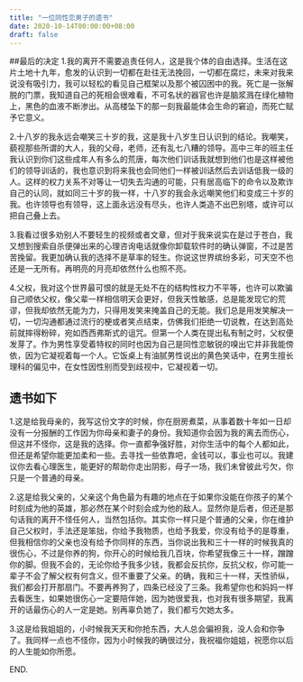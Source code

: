 ```yaml
---
title: "一位同性恋男子的遗书"
date: 2020-10-14T00:00:00+08:00
draft: false
---
```



##最后的决定
1.我的离开不需要追责任何人，这是我个体的自由选择。生活在这片土地十九年，愈发的认识到一切都在赴往无法挽回，一切都在腐烂，未来对我来说没有吸引力，我可以轻松的看见自己框架以及那个被囚困中的我。死亡是一张解脱的门票，我知道自己的死相会很难看，不可名状的器官也许是脑浆溅在绿化植物上，黑色的血液不断渗出。从高楼坠下的那一刻我最能体会生命的窘迫，而死亡赋予它意义。

2.十八岁的我永远会嘲笑三十岁的我，这是我十八岁生日认识到的结论。我嘲笑，藐视那些所谓的大人，我的父母，老师，还有乱七八糟的领导。高中三年的班主任我认识到你们这些成年人有多么的荒唐，每次他们训话我就想到他们也是这样被他们的领导训话的，我也意识到将来我也会同他们一样被训话然后去训话低我一级的人。这样的权力关系不对等让一切失去沟通的可能，只有居高临下的命令以及欺诈自己的认同，就如同三十岁的我一样，十八岁的我会永远嘲笑他们和变成三十岁的我。也许领导也有领导，这上面永远没有尽头，也许人类造不出巴别塔，或许可以把自己叠上去。

3.我看过很多劝别人不要轻生的视频或者文章，但对于我来说实在是过于苍白，我又想到搜索自杀便弹出来的心理咨询电话就像你卸载软件时的确认弹窗，不过是苦苦挽留。我更加确认我的选择不是草率的轻生。你说这世界缤纷多彩，可天空不也还是一无所有。再明亮的月亮却依然什么也照不亮。

4.父权，我对这个世界最可恨的就是无处不在的结构性权力不平等，也许可以欺骗自己顺依父权，像父辈一样相信明天会更好，但我天性敏感，总是能发现它的荒谬，但我却依然无能为力，只得用发笑来掩盖自己的无能。我们总是用发笑解决一切，一切沟通都通过流行的梗或者笑点结束，仿佛我们拒绝一切说教，在达到高处前就摔得粉碎，宛如西西弗斯式的诅咒。但第一个人类在提出私有制之时，父权便发芽了。作为男性享受着特权的同时也因为自己是同性恋敏锐的嗅出它并非我能傍依，因为它凝视着每一个人。它饭桌上有油腻男性说出的黄色笑话中，在男生擅长理科的偏见中，在女性因性别而受到歧视中，它凝视着一切。

遗书如下
---
1.这是给我母亲的，我写这份文字的时候，你在厨房煮菜，从事着数十年如一日却没有一分报酬的工作因为你母亲和妻子的身份。我知道你会因为我的离去而伤心，但这并不怪你，这是我的选择。你一直都争强好胜，对你生活中的每个人都如此，但还是希望你能更加柔和一些。去寻找一些依靠吧，金钱可以，事业也可以。我建议你去看心理医生，能更好的帮助你走出阴影，母子一场，我们未曾彼此亏欠，你只是一个普通的母亲。

2.这是给我父亲的，父亲这个角色最为有趣的地点在于如果你没能在你孩子的某个时刻成为他的英雄，那必然在某个时刻会成为他的敌人。显然你是后者，但还是那句话我的离开不怪任何人，当然包括你。其实你一样只是个普通的父亲，你在维护自己父权时，手法还是笨拙，你给予我物质，也给予我爱，你没有给予的是尊重，但我相信你的父亲也没有给予你同样的东西，当你说出我和三十一样的时候我真的很伤心，不过是你养的狗，你开心的时候给我几百块，你希望我像三十一样，蹭蹭你的脚。但我不会的，无论你给予我多少钱，我都会反抗你，反抗父权，你可能一辈子不会了解父权有何含义，但不重要了父亲。的确，我和三十一样，天性骄纵，我们都会打开那扇门。不要再养狗了，四条已经没了三条。我希望你也和妈妈一样去看医生，如果她很伤心一定要陪伴她，因为她很爱我，也对我有很多期望，我离开的话最伤心的人一定是她。别再辜负她了，我们都亏欠她太多。

3.这是给我姐姐的，小时候我天天和你抢东西，大人总会偏袒我，没人会和你争了。我同样一点也不怪你，因为小时候我的确很过分，我祝福你姐姐，祝愿你以后的人生能如你所愿。

END.
